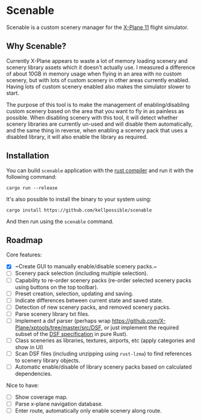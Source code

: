 # Scenable

Scenable is a custom scenery manager for the [X-Plane 11](https://www.x-plane.com/) flight simulator.

## Why Scenable?

Currently X-Plane appears to waste a lot of memory loading scenery and scenery library assets which it doesn't actually use. I measured a difference of about 10GB in memory usage when flying in an area with no custom scenery, but with lots of custom scenery in other areas currently enabled. Having lots of custom scenery enabled also makes the simulator slower to start.

The purpose of this tool is to make the management of enabling/disabling custom scenery based on the area that you want to fly in as painless as possible. When disabling scenery with this tool, it will detect whether scenery libraries are currently un-used and will disable them automatically, and the same thing in reverse, when enabling a scenery pack that uses a disabled library, it will also enable the library as required.

## Installation

You can build `scenable` application with the [rust compiler](https://www.rust-lang.org/) and run it with the following command:

```
cargo run --release
```

It's also possible to install the binary to your system using:

```
cargo install https://github.com/kellpossible/scenable
```

And then run using the `scenable` command.

## Roadmap

Core features:

- [x] ~Create GUI to manually enable/disable scenery packs.~
- [ ] Scenery pack selection (including multiple selection).
- [ ] Capability to re-order scenery packs (re-order selected scenery packs using buttons on the top toolbar).
- [ ] Preset creation, selection, updating and saving.
- [ ] Indicate differences between current state and saved state.
- [ ] Detection of new scenery packs, and removed scenery packs.
- [ ] Parse scenery library txt files.
- [ ] Implement a dsf parser (perhaps wrap <https://github.com/X-Plane/xptools/tree/master/src/DSF>, or just implement the required subset of the [DSF specification](https://developer.x-plane.com/article/dsf-file-format-specification/) in pure Rust).
- [ ] Class sceneries as libraries, textures, airports, etc (apply categories and show in UI)
- [ ] Scan DSF files (including unzipping using `rust-lzma`) to find references to scenery library objects.
- [ ] Automatic enable/disable of library scenery packs based on calculated dependencies.

Nice to have:

- [ ] Show coverage map.
- [ ] Parse x-plane navigation database.
- [ ] Enter route, automatically only enable scenery along route.
